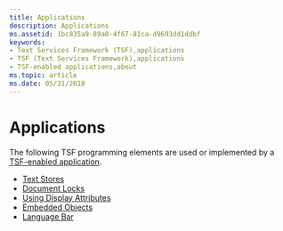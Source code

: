 ```yaml
---
title: Applications
description: Applications
ms.assetid: 1bc835a9-89a0-4f67-81ca-d9693dd1ddbf
keywords:
- Text Services Framework (TSF),applications
- TSF (Text Services Framework),applications
- TSF-enabled applications,about
ms.topic: article
ms.date: 05/31/2018
---
```


# Applications

The following TSF programming elements are used or implemented by a [TSF-enabled application](architecture.md).

-   [Text Stores](text-stores.md)
-   [Document Locks](document-locks.md)
-   [Using Display Attributes](using-display-attributes.md)
-   [Embedded Objects](embedded-objects.md)
-   [Language Bar](language-bar-app.md)

 

 




